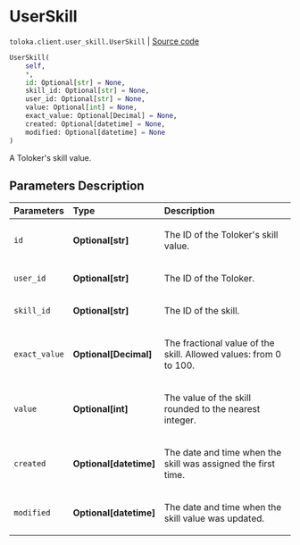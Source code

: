 # UserSkill
`toloka.client.user_skill.UserSkill` | [Source code](https://github.com/Toloka/toloka-kit/blob/v1.2.3/src/client/user_skill.py#L28)

```python
UserSkill(
    self,
    *,
    id: Optional[str] = None,
    skill_id: Optional[str] = None,
    user_id: Optional[str] = None,
    value: Optional[int] = None,
    exact_value: Optional[Decimal] = None,
    created: Optional[datetime] = None,
    modified: Optional[datetime] = None
)
```

A Toloker's skill value.

## Parameters Description

| Parameters | Type | Description |
| :----------| :----| :-----------|
`id`|**Optional\[str\]**|<p>The ID of the Toloker&#x27;s skill value.</p>
`user_id`|**Optional\[str\]**|<p>The ID of the Toloker.</p>
`skill_id`|**Optional\[str\]**|<p>The ID of the skill.</p>
`exact_value`|**Optional\[Decimal\]**|<p>The fractional value of the skill. Allowed values: from 0 to 100.</p>
`value`|**Optional\[int\]**|<p>The value of the skill rounded to the nearest integer.</p>
`created`|**Optional\[datetime\]**|<p>The date and time when the skill was assigned the first time.</p>
`modified`|**Optional\[datetime\]**|<p>The date and time when the skill value was updated.</p>
